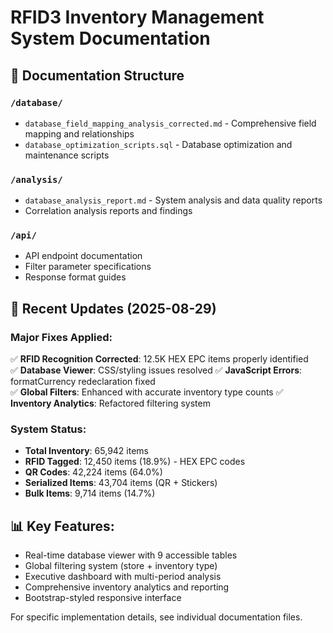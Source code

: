 # RFID3 Inventory Management System Documentation

## 📁 Documentation Structure

### `/database/`
- `database_field_mapping_analysis_corrected.md` - Comprehensive field mapping and relationships
- `database_optimization_scripts.sql` - Database optimization and maintenance scripts

### `/analysis/` 
- `database_analysis_report.md` - System analysis and data quality reports
- Correlation analysis reports and findings

### `/api/`
- API endpoint documentation
- Filter parameter specifications
- Response format guides

## 🔧 Recent Updates (2025-08-29)

### Major Fixes Applied:
✅ **RFID Recognition Corrected**: 12.5K HEX EPC items properly identified  
✅ **Database Viewer**: CSS/styling issues resolved
✅ **JavaScript Errors**: formatCurrency redeclaration fixed  
✅ **Global Filters**: Enhanced with accurate inventory type counts
✅ **Inventory Analytics**: Refactored filtering system

### System Status:
- **Total Inventory**: 65,942 items
- **RFID Tagged**: 12,450 items (18.9%) - HEX EPC codes
- **QR Codes**: 42,224 items (64.0%)
- **Serialized Items**: 43,704 items (QR + Stickers)
- **Bulk Items**: 9,714 items (14.7%)

## 📊 Key Features:
- Real-time database viewer with 9 accessible tables
- Global filtering system (store + inventory type)
- Executive dashboard with multi-period analysis
- Comprehensive inventory analytics and reporting
- Bootstrap-styled responsive interface

For specific implementation details, see individual documentation files.
